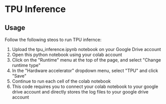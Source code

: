# TPU Inference

## Usage

Follow the following steos to run TPU infernce:
1. Upload the tpu_inference.ipynb notebook on your Google Drive account
2. Open this python notebook using your colab account
3. Click on the "Runtime" menu at the top of the page, and select "Change runtime type"
4. In the "Hardware accelerator" dropdown menu, select "TPU" and click "Save"
5. Continue to run each cell of the colab notebook
6. This code requires you to connect your colab notebook to your google drive account and directly stores the log files to your google drive account